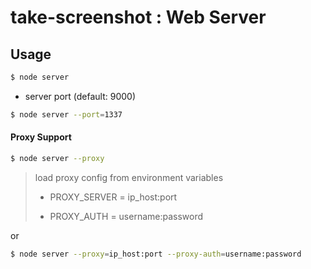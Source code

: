 # take-screenshot : Web Server

## Usage

```bash
$ node server
```

* server port (default: 9000)

```bash
$ node server --port=1337
```


#### Proxy Support

```bash
$ node server --proxy
```

> load proxy config from environment variables
>
> * PROXY_SERVER = ip_host:port
>
> * PROXY_AUTH = username:password
>

or

```bash
$ node server --proxy=ip_host:port --proxy-auth=username:password
```
